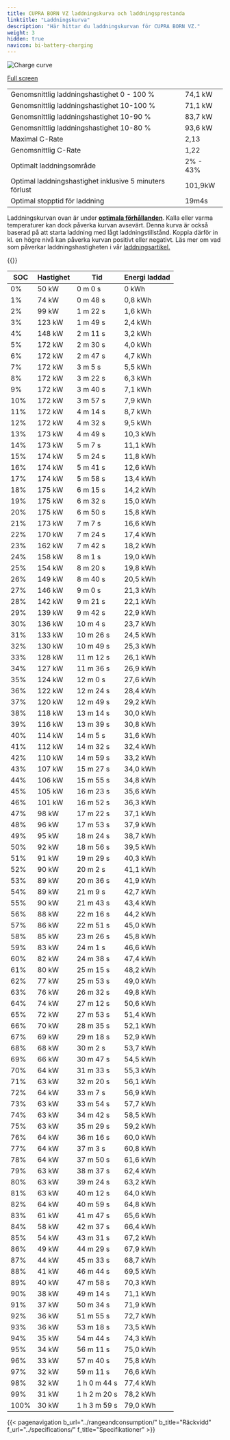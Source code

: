 ```yaml
---
title: CUPRA BORN VZ laddningskurva och laddningsprestanda
linktitle: "Laddningskurva"
description: "Här hittar du laddningskurvan för CUPRA BORN VZ."
weight: 3
hidden: true
navicon: bi-battery-charging
---
```

<!-- markdownlint-disable MD033 -->
<img src="/images/models/cupra/born/born_vz/chargingcurve.svg" alt="Charge curve" class="img-fluid">

[Full screen](/images/models/cupra/born/born_vz/chargingcurve.svg)


<table class="table table-striped border">
<tbody>
<tr>
<td>Genomsnittlig laddningshastighet 0 - 100 %</td><td>74,1 kW</td>
</tr>
<tr>
<td>Genomsnittlig laddningshastighet 10-100 %</td><td>71,1 kW</td>
</tr>
<tr>
<td>Genomsnittlig laddningshastighet 10-90 %</td><td>83,7 kW</td>
</tr>
<tr>
<td>Genomsnittlig laddningshastighet 10-80 %</td><td>93,6 kW</td>
</tr>
<tr>
<td>Maximal C-Rate</td><td>2,13</td>
</tr>
<tr>
<td>Genomsnittlig C-Rate</td><td>1,22</td>
</tr>
<tr>
<td>Optimalt laddningsområde</td><td>2% - 43%</td>
</tr>
<tr>
<td>Optimal laddningshastighet inklusive 5 minuters förlust</td><td>101,9kW</td>
</tr>
<tr>
<td>Optimal stopptid för laddning</td><td>19m4s</td>
</tr>
</tbody>
</table>


Laddningskurvan ovan är under **[optimala förhållanden](../../../../../technology/battery/charging/#temperatur)**. Kalla eller varma temperaturer kan dock påverka kurvan avsevärt. Denna kurva är också baserad på att starta laddning med lågt laddningstillstånd. Koppla därför in kl. en högre nivå kan påverka kurvan positivt eller negativt. Läs mer om vad som påverkar laddningshastigheten i vår [laddningsartikel.](../../../../../technology/battery/charging/)


{{<evkxdisplayaddarticle />}}
<table class="table table-striped border">
<thead>
<tr><th>SOC</th><th>Hastighet</th><th>Tid</th><th>Energi laddad</th></tr>
</thead>
<tbody>
<tr>
<td>0%</td><td>50 kW</td><td> 0 m 0 s </td><td>0 kWh </td>
</tr>
<tr>
<td>1%</td><td>74 kW</td><td> 0 m 48 s </td><td>0,8 kWh </td>
</tr>
<tr>
<td>2%</td><td>99 kW</td><td> 1 m 22 s </td><td>1,6 kWh </td>
</tr>
<tr>
<td>3%</td><td>123 kW</td><td> 1 m 49 s </td><td>2,4 kWh </td>
</tr>
<tr>
<td>4%</td><td>148 kW</td><td> 2 m 11 s </td><td>3,2 kWh </td>
</tr>
<tr>
<td>5%</td><td>172 kW</td><td> 2 m 30 s </td><td>4,0 kWh </td>
</tr>
<tr>
<td>6%</td><td>172 kW</td><td> 2 m 47 s </td><td>4,7 kWh </td>
</tr>
<tr>
<td>7%</td><td>172 kW</td><td> 3 m 5 s </td><td>5,5 kWh </td>
</tr>
<tr>
<td>8%</td><td>172 kW</td><td> 3 m 22 s </td><td>6,3 kWh </td>
</tr>
<tr>
<td>9%</td><td>172 kW</td><td> 3 m 40 s </td><td>7,1 kWh </td>
</tr>
<tr>
<td>10%</td><td>172 kW</td><td> 3 m 57 s </td><td>7,9 kWh </td>
</tr>
<tr>
<td>11%</td><td>172 kW</td><td> 4 m 14 s </td><td>8,7 kWh </td>
</tr>
<tr>
<td>12%</td><td>172 kW</td><td> 4 m 32 s </td><td>9,5 kWh </td>
</tr>
<tr>
<td>13%</td><td>173 kW</td><td> 4 m 49 s </td><td>10,3 kWh </td>
</tr>
<tr>
<td>14%</td><td>173 kW</td><td> 5 m 7 s </td><td>11,1 kWh </td>
</tr>
<tr>
<td>15%</td><td>174 kW</td><td> 5 m 24 s </td><td>11,8 kWh </td>
</tr>
<tr>
<td>16%</td><td>174 kW</td><td> 5 m 41 s </td><td>12,6 kWh </td>
</tr>
<tr>
<td>17%</td><td>174 kW</td><td> 5 m 58 s </td><td>13,4 kWh </td>
</tr>
<tr>
<td>18%</td><td>175 kW</td><td> 6 m 15 s </td><td>14,2 kWh </td>
</tr>
<tr>
<td>19%</td><td>175 kW</td><td> 6 m 32 s </td><td>15,0 kWh </td>
</tr>
<tr>
<td>20%</td><td>175 kW</td><td> 6 m 50 s </td><td>15,8 kWh </td>
</tr>
<tr>
<td>21%</td><td>173 kW</td><td> 7 m 7 s </td><td>16,6 kWh </td>
</tr>
<tr>
<td>22%</td><td>170 kW</td><td> 7 m 24 s </td><td>17,4 kWh </td>
</tr>
<tr>
<td>23%</td><td>162 kW</td><td> 7 m 42 s </td><td>18,2 kWh </td>
</tr>
<tr>
<td>24%</td><td>158 kW</td><td> 8 m 1 s </td><td>19,0 kWh </td>
</tr>
<tr>
<td>25%</td><td>154 kW</td><td> 8 m 20 s </td><td>19,8 kWh </td>
</tr>
<tr>
<td>26%</td><td>149 kW</td><td> 8 m 40 s </td><td>20,5 kWh </td>
</tr>
<tr>
<td>27%</td><td>146 kW</td><td> 9 m 0 s </td><td>21,3 kWh </td>
</tr>
<tr>
<td>28%</td><td>142 kW</td><td> 9 m 21 s </td><td>22,1 kWh </td>
</tr>
<tr>
<td>29%</td><td>139 kW</td><td> 9 m 42 s </td><td>22,9 kWh </td>
</tr>
<tr>
<td>30%</td><td>136 kW</td><td> 10 m 4 s </td><td>23,7 kWh </td>
</tr>
<tr>
<td>31%</td><td>133 kW</td><td> 10 m 26 s </td><td>24,5 kWh </td>
</tr>
<tr>
<td>32%</td><td>130 kW</td><td> 10 m 49 s </td><td>25,3 kWh </td>
</tr>
<tr>
<td>33%</td><td>128 kW</td><td> 11 m 12 s </td><td>26,1 kWh </td>
</tr>
<tr>
<td>34%</td><td>127 kW</td><td> 11 m 36 s </td><td>26,9 kWh </td>
</tr>
<tr>
<td>35%</td><td>124 kW</td><td> 12 m 0 s </td><td>27,6 kWh </td>
</tr>
<tr>
<td>36%</td><td>122 kW</td><td> 12 m 24 s </td><td>28,4 kWh </td>
</tr>
<tr>
<td>37%</td><td>120 kW</td><td> 12 m 49 s </td><td>29,2 kWh </td>
</tr>
<tr>
<td>38%</td><td>118 kW</td><td> 13 m 14 s </td><td>30,0 kWh </td>
</tr>
<tr>
<td>39%</td><td>116 kW</td><td> 13 m 39 s </td><td>30,8 kWh </td>
</tr>
<tr>
<td>40%</td><td>114 kW</td><td> 14 m 5 s </td><td>31,6 kWh </td>
</tr>
<tr>
<td>41%</td><td>112 kW</td><td> 14 m 32 s </td><td>32,4 kWh </td>
</tr>
<tr>
<td>42%</td><td>110 kW</td><td> 14 m 59 s </td><td>33,2 kWh </td>
</tr>
<tr>
<td>43%</td><td>107 kW</td><td> 15 m 27 s </td><td>34,0 kWh </td>
</tr>
<tr>
<td>44%</td><td>106 kW</td><td> 15 m 55 s </td><td>34,8 kWh </td>
</tr>
<tr>
<td>45%</td><td>105 kW</td><td> 16 m 23 s </td><td>35,6 kWh </td>
</tr>
<tr>
<td>46%</td><td>101 kW</td><td> 16 m 52 s </td><td>36,3 kWh </td>
</tr>
<tr>
<td>47%</td><td>98 kW</td><td> 17 m 22 s </td><td>37,1 kWh </td>
</tr>
<tr>
<td>48%</td><td>96 kW</td><td> 17 m 53 s </td><td>37,9 kWh </td>
</tr>
<tr>
<td>49%</td><td>95 kW</td><td> 18 m 24 s </td><td>38,7 kWh </td>
</tr>
<tr>
<td>50%</td><td>92 kW</td><td> 18 m 56 s </td><td>39,5 kWh </td>
</tr>
<tr>
<td>51%</td><td>91 kW</td><td> 19 m 29 s </td><td>40,3 kWh </td>
</tr>
<tr>
<td>52%</td><td>90 kW</td><td> 20 m 2 s </td><td>41,1 kWh </td>
</tr>
<tr>
<td>53%</td><td>89 kW</td><td> 20 m 36 s </td><td>41,9 kWh </td>
</tr>
<tr>
<td>54%</td><td>89 kW</td><td> 21 m 9 s </td><td>42,7 kWh </td>
</tr>
<tr>
<td>55%</td><td>90 kW</td><td> 21 m 43 s </td><td>43,4 kWh </td>
</tr>
<tr>
<td>56%</td><td>88 kW</td><td> 22 m 16 s </td><td>44,2 kWh </td>
</tr>
<tr>
<td>57%</td><td>86 kW</td><td> 22 m 51 s </td><td>45,0 kWh </td>
</tr>
<tr>
<td>58%</td><td>85 kW</td><td> 23 m 26 s </td><td>45,8 kWh </td>
</tr>
<tr>
<td>59%</td><td>83 kW</td><td> 24 m 1 s </td><td>46,6 kWh </td>
</tr>
<tr>
<td>60%</td><td>82 kW</td><td> 24 m 38 s </td><td>47,4 kWh </td>
</tr>
<tr>
<td>61%</td><td>80 kW</td><td> 25 m 15 s </td><td>48,2 kWh </td>
</tr>
<tr>
<td>62%</td><td>77 kW</td><td> 25 m 53 s </td><td>49,0 kWh </td>
</tr>
<tr>
<td>63%</td><td>76 kW</td><td> 26 m 32 s </td><td>49,8 kWh </td>
</tr>
<tr>
<td>64%</td><td>74 kW</td><td> 27 m 12 s </td><td>50,6 kWh </td>
</tr>
<tr>
<td>65%</td><td>72 kW</td><td> 27 m 53 s </td><td>51,4 kWh </td>
</tr>
<tr>
<td>66%</td><td>70 kW</td><td> 28 m 35 s </td><td>52,1 kWh </td>
</tr>
<tr>
<td>67%</td><td>69 kW</td><td> 29 m 18 s </td><td>52,9 kWh </td>
</tr>
<tr>
<td>68%</td><td>68 kW</td><td> 30 m 2 s </td><td>53,7 kWh </td>
</tr>
<tr>
<td>69%</td><td>66 kW</td><td> 30 m 47 s </td><td>54,5 kWh </td>
</tr>
<tr>
<td>70%</td><td>64 kW</td><td> 31 m 33 s </td><td>55,3 kWh </td>
</tr>
<tr>
<td>71%</td><td>63 kW</td><td> 32 m 20 s </td><td>56,1 kWh </td>
</tr>
<tr>
<td>72%</td><td>64 kW</td><td> 33 m 7 s </td><td>56,9 kWh </td>
</tr>
<tr>
<td>73%</td><td>63 kW</td><td> 33 m 54 s </td><td>57,7 kWh </td>
</tr>
<tr>
<td>74%</td><td>63 kW</td><td> 34 m 42 s </td><td>58,5 kWh </td>
</tr>
<tr>
<td>75%</td><td>63 kW</td><td> 35 m 29 s </td><td>59,2 kWh </td>
</tr>
<tr>
<td>76%</td><td>64 kW</td><td> 36 m 16 s </td><td>60,0 kWh </td>
</tr>
<tr>
<td>77%</td><td>64 kW</td><td> 37 m 3 s </td><td>60,8 kWh </td>
</tr>
<tr>
<td>78%</td><td>64 kW</td><td> 37 m 50 s </td><td>61,6 kWh </td>
</tr>
<tr>
<td>79%</td><td>63 kW</td><td> 38 m 37 s </td><td>62,4 kWh </td>
</tr>
<tr>
<td>80%</td><td>63 kW</td><td> 39 m 24 s </td><td>63,2 kWh </td>
</tr>
<tr>
<td>81%</td><td>63 kW</td><td> 40 m 12 s </td><td>64,0 kWh </td>
</tr>
<tr>
<td>82%</td><td>64 kW</td><td> 40 m 59 s </td><td>64,8 kWh </td>
</tr>
<tr>
<td>83%</td><td>61 kW</td><td> 41 m 47 s </td><td>65,6 kWh </td>
</tr>
<tr>
<td>84%</td><td>58 kW</td><td> 42 m 37 s </td><td>66,4 kWh </td>
</tr>
<tr>
<td>85%</td><td>54 kW</td><td> 43 m 31 s </td><td>67,2 kWh </td>
</tr>
<tr>
<td>86%</td><td>49 kW</td><td> 44 m 29 s </td><td>67,9 kWh </td>
</tr>
<tr>
<td>87%</td><td>44 kW</td><td> 45 m 33 s </td><td>68,7 kWh </td>
</tr>
<tr>
<td>88%</td><td>41 kW</td><td> 46 m 44 s </td><td>69,5 kWh </td>
</tr>
<tr>
<td>89%</td><td>40 kW</td><td> 47 m 58 s </td><td>70,3 kWh </td>
</tr>
<tr>
<td>90%</td><td>38 kW</td><td> 49 m 14 s </td><td>71,1 kWh </td>
</tr>
<tr>
<td>91%</td><td>37 kW</td><td> 50 m 34 s </td><td>71,9 kWh </td>
</tr>
<tr>
<td>92%</td><td>36 kW</td><td> 51 m 55 s </td><td>72,7 kWh </td>
</tr>
<tr>
<td>93%</td><td>36 kW</td><td> 53 m 18 s </td><td>73,5 kWh </td>
</tr>
<tr>
<td>94%</td><td>35 kW</td><td> 54 m 44 s </td><td>74,3 kWh </td>
</tr>
<tr>
<td>95%</td><td>34 kW</td><td> 56 m 11 s </td><td>75,0 kWh </td>
</tr>
<tr>
<td>96%</td><td>33 kW</td><td> 57 m 40 s </td><td>75,8 kWh </td>
</tr>
<tr>
<td>97%</td><td>32 kW</td><td> 59 m 11 s </td><td>76,6 kWh </td>
</tr>
<tr>
<td>98%</td><td>32 kW</td><td>1 h 0 m 44 s </td><td>77,4 kWh </td>
</tr>
<tr>
<td>99%</td><td>31 kW</td><td>1 h 2 m 20 s </td><td>78,2 kWh </td>
</tr>
<tr>
<td>100%</td><td>30 kW</td><td>1 h 3 m 59 s </td><td>79,0 kWh </td>
</tr>
</tbody>
</table>


{{< pagenavigation b_url="../rangeandconsumption/" b_title="Räckvidd" f_url="../specifications/" f_title="Specifikationer" >}}
